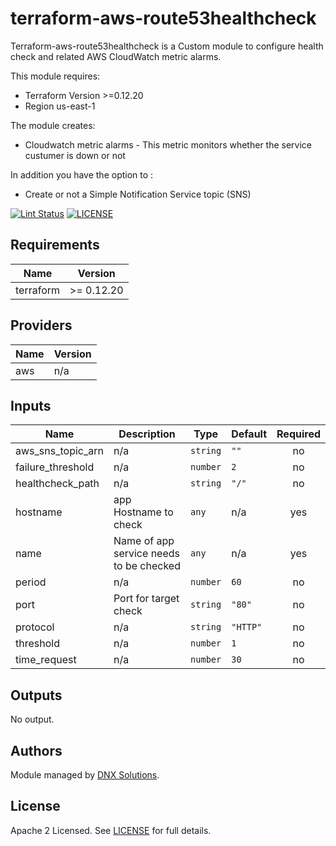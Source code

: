 # terraform-aws-route53healthcheck
Terraform-aws-route53healthcheck is a Custom module to configure health check and related AWS CloudWatch metric alarms.

This module requires:
 - Terraform Version >=0.12.20
 - Region us-east-1

The module creates:
 - Cloudwatch metric alarms - This metric monitors whether the service custumer is down or not

In addition you have the option to :
 - Create or not a Simple Notification Service topic (SNS)
 


[![Lint Status](https://github.com/DNXLabs/terraform-aws-route53healthcheck/workflows/Lint/badge.svg)](https://github.com/DNXLabs/terraform-aws-route53healthcheck/actions)
[![LICENSE](https://img.shields.io/github/license/DNXLabs/terraform-aws-route53healthcheck)](https://github.com/DNXLabs/terraform-aws-route53healthcheck/blob/master/LICENSE)


<!--- BEGIN_TF_DOCS --->

## Requirements

| Name | Version |
|------|---------|
| terraform | >= 0.12.20 |

## Providers

| Name | Version |
|------|---------|
| aws | n/a |

## Inputs

| Name | Description | Type | Default | Required |
|------|-------------|------|---------|:--------:|
| aws\_sns\_topic\_arn | n/a | `string` | `""` | no |
| failure\_threshold | n/a | `number` | `2` | no |
| healthcheck\_path | n/a | `string` | `"/"` | no |
| hostname | app Hostname to check | `any` | n/a | yes |
| name | Name of app service needs to be checked | `any` | n/a | yes |
| period | n/a | `number` | `60` | no |
| port | Port for target check | `string` | `"80"` | no |
| protocol | n/a | `string` | `"HTTP"` | no |
| threshold | n/a | `number` | `1` | no |
| time\_request | n/a | `number` | `30` | no |

## Outputs

No output.

<!--- END_TF_DOCS --->

## Authors

Module managed by [DNX Solutions](https://github.com/DNXLabs).

## License

Apache 2 Licensed. See [LICENSE](https://github.com/DNXLabs/terraform-aws-route53healthcheck/blob/master/LICENSE) for full details.